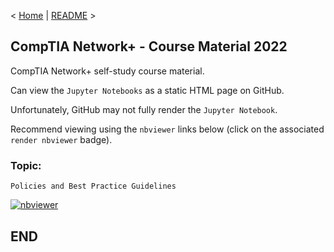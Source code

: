 < [Home](https://github.com/SeanOhAileasa) | [README](https://github.com/SeanOhAileasa/nkp-policies-best-practice-guidelines/blob/main/README.md) >

## CompTIA Network+ - Course Material 2022

CompTIA Network+ self-study course material.

Can view the ``Jupyter Notebooks`` as a static HTML page on GitHub.

Unfortunately, GitHub may not fully render the ``Jupyter Notebook``.

Recommend viewing using the ``nbviewer`` links below (click on the associated ``render nbviewer`` badge).

### Topic: 

``Policies and Best Practice Guidelines`` 

[![nbviewer](https://raw.githubusercontent.com/jupyter/design/master/logos/Badges/nbviewer_badge.svg)](https://nbviewer.jupyter.org/github/SeanOhAileasa/nkp-policies-best-practice-guidelines/blob/main/nkp-policies-best-practice-guidelines.ipynb)

## END
